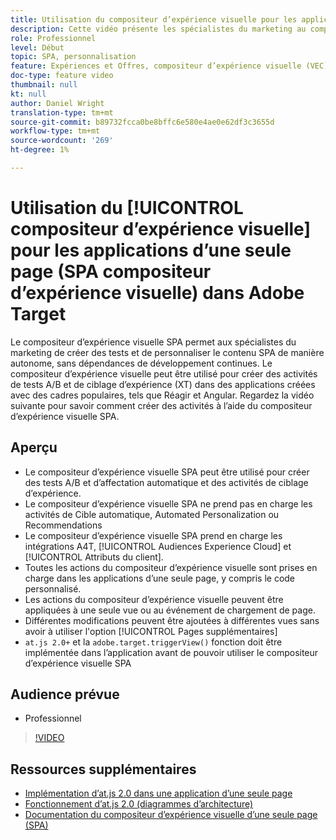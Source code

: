 ```yaml
---
title: Utilisation du compositeur d’expérience visuelle pour les applications d’une seule page (SPA compositeur d’expérience visuelle)
description: Cette vidéo présente les spécialistes du marketing au compositeur d’expérience visuelle Adobe Target pour les applications d’une seule page (SPA compositeur d’expérience visuelle). Regardez cette vidéo pour savoir comment créer des activités à l’aide du compositeur d’expérience visuelle SPA.
role: Professionnel
level: Début
topic: SPA, personnalisation
feature: Expériences et Offres, compositeur d’expérience visuelle (VEC)
doc-type: feature video
thumbnail: null
kt: null
author: Daniel Wright
translation-type: tm+mt
source-git-commit: b89732fcca0be8bffc6e580e4ae0e62df3c3655d
workflow-type: tm+mt
source-wordcount: '269'
ht-degree: 1%

---
```



# Utilisation du [!UICONTROL compositeur d’expérience visuelle] pour les applications d’une seule page (SPA compositeur d’expérience visuelle) dans Adobe Target

Le compositeur d’expérience visuelle SPA permet aux spécialistes du marketing de créer des tests et de personnaliser le contenu SPA de manière autonome, sans dépendances de développement continues. Le compositeur d’expérience visuelle peut être utilisé pour créer des activités de tests A/B et de ciblage d’expérience (XT) dans des applications créées avec des cadres populaires, tels que Réagir et Angular. Regardez la vidéo suivante pour savoir comment créer des activités à l’aide du compositeur d’expérience visuelle SPA.

## Aperçu

* Le compositeur d’expérience visuelle SPA peut être utilisé pour créer des tests A/B et d’affectation automatique et des activités de ciblage d’expérience.
* Le compositeur d’expérience visuelle SPA ne prend pas en charge les activités de Cible automatique, Automated Personalization ou Recommendations
* Le compositeur d’expérience visuelle SPA prend en charge les intégrations A4T, [!UICONTROL Audiences Experience Cloud] et [!UICONTROL Attributs du client].
* Toutes les actions du compositeur d’expérience visuelle sont prises en charge dans les applications d’une seule page, y compris le code personnalisé.
* Les actions du compositeur d’expérience visuelle peuvent être appliquées à une seule vue ou au événement de chargement de page.
* Différentes modifications peuvent être ajoutées à différentes vues sans avoir à utiliser l&#39;option [!UICONTROL Pages supplémentaires]
* `at.js 2.0+` et la  `adobe.target.triggerView()` fonction doit être implémentée dans l’application avant de pouvoir utiliser le compositeur d’expérience visuelle SPA

## Audience prévue

* Professionnel

>[!VIDEO](https://video.tv.adobe.com/v/26249?quality=12)


## Ressources supplémentaires

* [Implémentation d’at.js 2.0 dans une application d’une seule page](../implementation/implement-atjs-20-in-a-single-page-application.md)
* [Fonctionnement d’at.js 2.0 (diagrammes d’architecture)](../implementation/understanding-how-atjs-20-works.md)
* [Documentation du compositeur d’expérience visuelle d’une seule page (SPA)](https://docs.adobe.com/help/en/target/using/experiences/spa-visual-experience-composer.html)